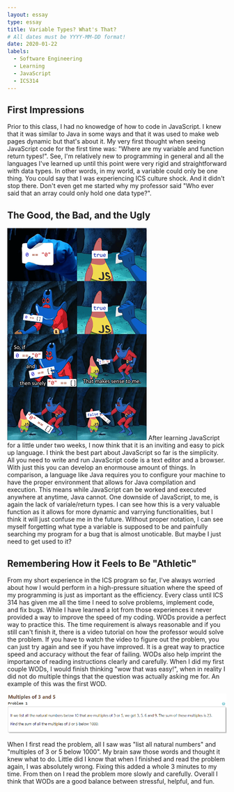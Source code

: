 ```yaml
---
layout: essay
type: essay
title: Variable Types? What's That?
# All dates must be YYYY-MM-DD format!
date: 2020-01-22
labels:
  - Software Engineering
  - Learning
  - JavaScript
  - ICS314
---
```


## First Impressions
Prior to this class, I had no knowedge of how to code in JavaScript.  I knew that it was similar to Java in some ways and that it was used to make web pages dynamic but that's about it.  My very first thought when seeing JavaScript code for the first time was: "Where are my variable and function return types!".  See, I'm relatively new to programming in general and all the languages I've learned up until this point were very rigid and straightforward with data types.  In other words, in my world, a variable could only be one thing.  You could say that I was experiencing ICS culture shock.  And it didn't stop there.  Don't even get me started why my professor said "Who ever said that an array could only hold one data type?".

## The Good, the Bad, and the Ugly
<img class="ui right floated image" src="/images/jsmeme.png">
After learning JavaScript for a little under two weeks, I now think that it is an inviting and easy to pick up language.  I think the best part about JavaScript so far is the simplicity.  All you need to write and run JavaScript code is a text editor and a browser.  With just this you can develop an enormouse amount of things.  In comparison, a language like Java requires you to configure your machine to have the proper environment that allows for Java compilation and execution.  This means while JavaScript can be worked and executed anywhere at anytime, Java cannot.  One downside of JavaScript, to me, is again the lack of variale/return types.  I can see how this is a very valuable function as it allows for more dynamic and varrying functionalities, but I think it will just confuse me in the future.  Without proper notation, I can see myself forgetting what type a variable is supposed to be and painfully searching my program for a bug that is almost unoticable.  But maybe I just need to get used to it?


## Remembering How it Feels to Be "Athletic"
From my short experience in the ICS program so far, I've always worried about how I would perform in a high-pressure situation where the speed of my programming is just as important as the efficiency.  Every class until ICS 314 has given me all the time I need to solve problems, implement code, and fix bugs.  While I have learned a lot from those experiences it never provided a way to improve the speed of my coding.  WODs provide a perfect way to practice this.  The time requirement is always reasonable and if you still can't finish it, there is a video tutorial on how the professor would solve the problem.  If you have to watch the video to figure out the problem, you can just try again and see if you have improved.  It is a great way to practice speed and accuracy without the fear of failing.  WODs also help imprint the importance of reading instructions clearly and carefully.  When I did my first couple WODs, I would finish thinking "wow that was easy!", when in reality I did not do multiple things that the question was actually asking me for.  An example of this was the first WOD.

<img class="ui image" src="/images/WOD1.png">

When I first read the problem, all I saw was "list all natural numbers" and "multiples of 3 or 5 below 1000".  My brain saw those words and thought it knew what to do.  Little did I know that when I finished and read the problem again, I was absolutely wrong.  Fixing this added a whole 3 minutes to my time.  From then on I read the problem more slowly and carefully.  Overall I think that WODs are a good balance between stressful, helpful, and fun.


